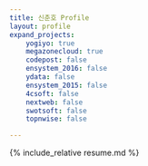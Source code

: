 ```yaml
---
title: 신춘호 Profile
layout: profile
expand_projects:
    yogiyo: true
    megazonecloud: true
    codepost: false
    ensystem_2016: false
    ydata: false
    ensystem_2015: false
    4csoft: false
    nextweb: false
    swotsoft: false
    topnwise: false

---
```


{% include_relative resume.md %}
